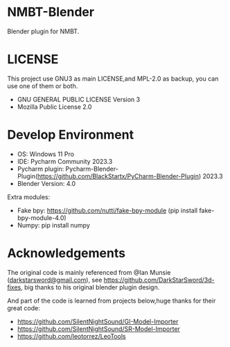 # NMBT-Blender
Blender plugin for NMBT.

# LICENSE
This project use GNU3 as main LICENSE,and MPL-2.0 as backup, you can use one of them or both.
- GNU GENERAL PUBLIC LICENSE Version 3
- Mozilla Public License 2.0

# Develop Environment
- OS: Windows 11 Pro
- IDE: Pycharm Community 2023.3
- Pycharm plugin: Pycharm-Blender-Plugin(https://github.com/BlackStartx/PyCharm-Blender-Plugin) 2023.3
- Blender Version: 4.0

Extra modules: 
- Fake bpy: https://github.com/nutti/fake-bpy-module (pip install fake-bpy-module-4.0)
- Numpy: pip install numpy

# Acknowledgements
The original code is mainly referenced from @Ian Munsie (darkstarsword@gmail.com), see https://github.com/DarkStarSword/3d-fixes,
big thanks to his original blender plugin design.

And part of the code is learned from projects below,huge thanks for their great code:
- https://github.com/SilentNightSound/GI-Model-Importer
- https://github.com/SilentNightSound/SR-Model-Importer
- https://github.com/leotorrez/LeoTools
